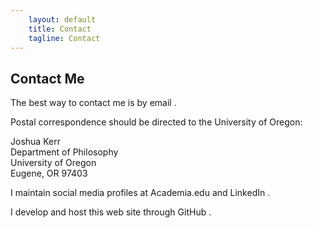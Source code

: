 ```yaml
---
    layout: default
    title: Contact
    tagline: Contact
---
```


## Contact Me

The best way to contact me is by email <a href="mailto: {{site.email}}"><i class="fa fa-envelope"></i></a>.

Postal correspondence should be directed to the University of Oregon:

Joshua Kerr<br>
Department of Philosophy<br>
University of Oregon<br>
Eugene, OR 97403<br>

I maintain social media profiles at Academia.edu <a href="http://{{site.academiaedu}}" target="_blank"><i class="fa fa-graduation-cap"></i></a> and LinkedIn <a href="https://in.linkedin.com/in/{{site.linkedin}}" target="_blank"><i class="fa fa-linkedin"></i></a>.

I develop and host this web site through GitHub <a href="http://github.com/{{site.github}}" target="_blank"><i class="fa fa-github"></i></a>.

